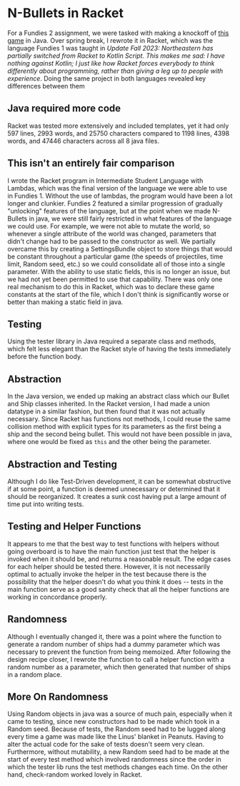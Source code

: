 # N-Bullets in Racket
For a Fundies 2 assignment, we were tasked with making a knockoff of [this game](https://www.crazygames.com/game/10-bullets-html-5) in Java. Over spring break, I rewrote it in Racket, which was the language Fundies 1 was taught in *Update Fall 2023: Northeastern has partially switched from Racket to Kotlin Script. This makes me sad: I have nothing against Kotlin; I just like how Racket forces everybody to think differently about programming, rather than giving a leg up to people with experience*. Doing the same project in both languages revealed key differences between them

## Java required more code
Racket was tested more extensively and included templates, yet it had only 597 lines, 2993 words, and 25750 characters compared to 1198 lines, 4398 words, and 47446 characters across all 8 java files. 

## This isn't an entirely fair comparison
I wrote the Racket program in Intermediate Student Language with Lambdas, which was the final version of the language we were able to use in Fundies 1. Without the use of lambdas, the program would have been a lot longer and clunkier. Fundies 2 featured a similar progression of gradually "unlocking" features of the language, but at the point when we made N-Bullets in java, we were still fairly restricted in what features of the language we could use. For example, we were not able to mutate the world, so whenever a single attribute of the world was changed, parameters that didn't change had to be passed to the constructor as well. We partially overcame this by creating a SettingsBundle object to store things that would be constant throughout a particular game (the speeds of projectiles, time limit, Random seed, etc.) so we could consolidate all of those into a single parameter. With the ability to use static fields, this is no longer an issue, but we had not yet been permitted to use that capability. 
There was only one real mechanism to do this in Racket, which was to declare these game constants at the start of the file, which I don't think is significantly worse or better than making a static field in java.

## Testing
Using the tester library in Java required a separate class and methods, which felt less elegant than the Racket style of having the tests immediately before the function body. 

## Abstraction
In the Java version, we ended up making an abstract class which our Bullet and Ship classes inherited. In the Racket version, I had made a union datatype in a similar fashion, but then found that it was not actually necessary. Since Racket has functions not methods, I could reuse the same collision method with explicit types for its parameters as the first being a ship and the second being bullet. This would not have been possible in java, where one would be fixed as `this` and the other being the parameter.  

## Abstraction and Testing
Although I do like Test-Driven development, it can be somewhat obstructive if at some point, a function is deemed unnecessary or determined that it should be reorganized. It creates a sunk cost having put a large amount of time put into writing tests. 

## Testing and Helper Functions
It appears to me that the best way to test functions with helpers without going overboard is to have the main function just test that the helper is invoked when it should be, and returns a reasonable result. The edge cases for each helper should be tested there. However, it is not necessarily optimal to actually invoke the helper in the test because there is the possibility that the helper doesn't do what you think it does -- tests in the main function serve as a good sanity check that all the helper functions are working in concordance properly.

## Randomness
Although I eventually changed it, there was a point where the function to generate a random number of ships had a dummy parameter which was necessary to prevent the function from being memoized. After following the design recipe closer, I rewrote the function to call a helper function with a random number as a parameter, which then generated that number of ships in a random place. 

## More On Randomness
Using Random objects in java was a source of much pain, especially when it came to testing, since new constructors had to be made which took in a Random seed. Because of tests, the Random seed had to be lugged along every time a game was made like the Linus' blanket in Peanuts. Having to alter the actual code for the sake of tests doesn't seem very clean. Furthermore, without mutability, a new Random seed had to be made at the start of every test method which involved randomness since the order in which the tester lib runs the test methods changes each time. 
On the other hand, check-random worked lovely in Racket.
